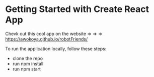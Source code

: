 # Getting Started with Create React App

Chevk out this cool app on the website 
=> => => https://awokoya.github.io/robotFriends/

 To run the application locally, follow these steps:
 - clone the repo
 - run npm install
 - run npm start 
